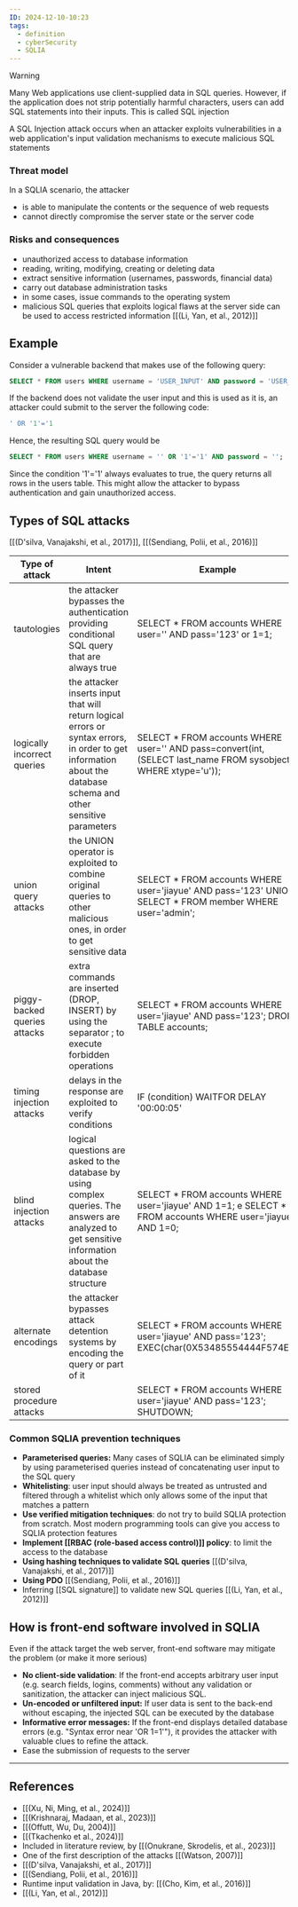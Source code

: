 ```yaml
---
ID: 2024-12-10-10:23
tags:
  - definition
  - cyberSecurity
  - SQLIA
---
```

> [!WARNING]
>  Many Web applications use client-supplied data in SQL queries. However, if the application does not strip potentially harmful characters, users can add SQL statements into their inputs. This is called SQL injection

A SQL Injection attack occurs when an attacker exploits vulnerabilities in a web application's input validation mechanisms to execute malicious SQL statements

### Threat model

In a SQLIA scenario, the attacker
- is able to manipulate the contents or the sequence of web requests
- cannot directly compromise the server state or the server code

### Risks and consequences

- unauthorized access to database information
- reading, writing, modifying, creating or deleting data
- extract sensitive information (usernames, passwords, financial data)
- carry out database administration tasks
- in some cases, issue commands to the operating system
- malicious SQL queries that exploits logical flaws at the server side can be used to access restricted information [[(Li, Yan, et al., 2012)]] 

## Example

Consider a vulnerable backend that makes use of the following query:
```sql
SELECT * FROM users WHERE username = 'USER_INPUT' AND password = 'USER_PASSWORD';
```

If the backend does not validate the user input and this is used as it is, an attacker could submit to the server the following code:

```sql
' OR '1'='1
```

Hence, the resulting SQL query would be

```sql
SELECT * FROM users WHERE username = '' OR '1'='1' AND password = '';
```

Since the condition '1'='1' always evaluates to true, the query returns all rows in the users table. This might allow the attacker to bypass authentication and gain unauthorized access.

## Types of SQL attacks

 [[(D'silva, Vanajakshi, et al., 2017)]], [[(Sendiang, Polii, et al., 2016)]]

| **Type of attack**           | **Intent**                                                                                                                                                        | **Example**                                                                                                     |
| ---------------------------- | ----------------------------------------------------------------------------------------------------------------------------------------------------------------- | --------------------------------------------------------------------------------------------------------------- |
| tautologies                  | the attacker bypasses the authentication providing conditional SQL query that are always true                                                                     | SELECT * FROM accounts WHERE user='' AND pass='123' or 1=1;                                                     |
| logically incorrect queries  | the attacker inserts input that will return logical errors or syntax errors, in order to get information about the database schema and other sensitive parameters | SELECT * FROM accounts WHERE user='' AND pass=convert(int, (SELECT last_name FROM sysobjects WHERE xtype='u')); |
| union query attacks          | the UNION operator is exploited to combine original queries to other malicious ones, in order to get sensitive data                                               | SELECT * FROM accounts WHERE user='jiayue' AND pass='123' UNION SELECT * FROM member WHERE user='admin';        |
| piggy-backed queries attacks | extra commands are inserted (DROP, INSERT) by using the separator ; to execute forbidden operations                                                               | SELECT * FROM accounts WHERE user='jiayue' AND pass='123'; DROP TABLE accounts;                                 |
| timing injection attacks     | delays in the response are exploited to verify conditions                                                                                                         | IF (condition) WAITFOR DELAY '00:00:05'                                                                         |
| blind injection attacks      | logical questions are asked to the database by using complex queries. The answers are analyzed to get sensitive information about the database structure          | SELECT * FROM accounts WHERE user='jiayue' AND 1=1; e SELECT * FROM accounts WHERE user='jiayue' AND 1=0;       |
| alternate encodings          | the attacker bypasses attack detention systems by encoding the query or part of it                                                                                | SELECT * FROM accounts WHERE user='jiayue' AND pass='123'; EXEC(char(0X53485554444F574E));                      |
| stored procedure attacks     |                                                                                                                                                                   | SELECT * FROM accounts WHERE user='jiayue' AND pass='123'; SHUTDOWN;                                            |

### Common SQLIA prevention techniques

- **Parameterised queries:** Many cases of SQLIA can be eliminated simply by using parameterised queries instead of concatenating user input to the SQL query
- **Whitelisting**: user input should always be treated as untrusted and filtered through a whitelist which only allows some of the input that matches a pattern
- **Use verified mitigation techniques**: do not try to build SQLIA protection from scratch. Most modern programming tools can give you access to SQLIA protection features
- **Implement [[RBAC (role-based access control)]] policy**: to limit the access to the database
- **Using hashing techniques to validate SQL queries** [[(D'silva, Vanajakshi, et al., 2017)]]
- **Using PDO** [[(Sendiang, Polii, et al., 2016)]]
- Inferring [[SQL signature]] to validate new SQL queries [[(Li, Yan, et al., 2012)]]

## How is front-end software involved in SQLIA

Even if the attack target the web server, front-end software may mitigate the problem (or make it more serious)
- **No client-side validation**: If the front-end accepts arbitrary user input (e.g. search fields, logins, comments) without any validation or sanitization, the attacker can inject malicious SQL.
- **Un-encoded or unfiltered input:** If user data is sent to the back-end without escaping, the injected SQL can be executed by the database
- **Informative error messages:** If the front-end displays detailed database errors (e.g. "Syntax error near 'OR 1=1'"), it provides the attacker with valuable clues to refine the attack.
- Ease the submission of requests to the server

---
## References
- [[(Xu, Ni, Ming, et al., 2024)]]
- [[(Krishnaraj, Madaan, et al., 2023)]]
- [[(Offutt, Wu, Du, 2004)]]
- [[(Tkachenko et al., 2024)]]
- Included in literature review, by [[(Onukrane, Skrodelis, et al., 2023)]]
- One of the first description of the attacks [[(Watson, 2007)]]
- [[(D'silva, Vanajakshi, et al., 2017)]]
- [[(Sendiang, Polii, et al., 2016)]]
- Runtime input validation in Java, by: [[(Cho, Kim, et al., 2016)]]
- [[(Li, Yan, et al., 2012)]]